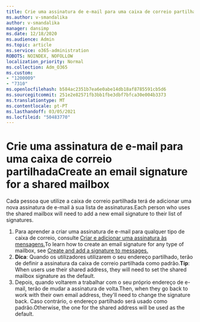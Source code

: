 ```yaml
---
title: Crie uma assinatura de e-mail para uma caixa de correio partilhada
ms.author: v-smandalika
author: v-smandalika
manager: dansimp
ms.date: 12/18/2020
ms.audience: Admin
ms.topic: article
ms.service: o365-administration
ROBOTS: NOINDEX, NOFOLLOW
localization_priority: Normal
ms.collection: Adm_O365
ms.custom:
- "1200009"
- "7310"
ms.openlocfilehash: b584ac2351b7ea6e0abe14db18af8785591cb5d6
ms.sourcegitcommit: 251e2e82571fb3bb1fbe3dbf7bfca30e004b3373
ms.translationtype: MT
ms.contentlocale: pt-PT
ms.lasthandoff: 03/05/2021
ms.locfileid: "50483770"
---
```

# <a name="create-an-email-signature-for-a-shared-mailbox"></a><span data-ttu-id="865b2-102">Crie uma assinatura de e-mail para uma caixa de correio partilhada</span><span class="sxs-lookup"><span data-stu-id="865b2-102">Create an email signature for a shared mailbox</span></span>

<span data-ttu-id="865b2-103">Cada pessoa que utilize a caixa de correio partilhada terá de adicionar uma nova assinatura de e-mail à sua lista de assinaturas.</span><span class="sxs-lookup"><span data-stu-id="865b2-103">Each person who uses the shared mailbox will need to add a new email signature to their list of signatures.</span></span>

1. <span data-ttu-id="865b2-104">Para aprender a criar uma assinatura de e-mail para qualquer tipo de caixa de correio, consulte [Criar e adicionar uma assinatura às mensagens.](https://support.office.com/article/8ee5d4f4-68fd-464a-a1c1-0e1c80bb27f2)</span><span class="sxs-lookup"><span data-stu-id="865b2-104">To learn how to create an email signature for any type of mailbox, see [Create and add a signature to messages.](https://support.office.com/article/8ee5d4f4-68fd-464a-a1c1-0e1c80bb27f2)</span></span>
2. <span data-ttu-id="865b2-105">**Dica**: Quando os utilizadores utilizarem o seu endereço partilhado, terão de definir a assinatura da caixa de correio partilhada como padrão.</span><span class="sxs-lookup"><span data-stu-id="865b2-105">**Tip**: When users use their shared address, they will need to set the shared mailbox signature as the default.</span></span>
3. <span data-ttu-id="865b2-106">Depois, quando voltarem a trabalhar com o seu próprio endereço de e-mail, terão de mudar a assinatura de volta.</span><span class="sxs-lookup"><span data-stu-id="865b2-106">Then, when they go back to work with their own email address, they'll need to change the signature back.</span></span> <span data-ttu-id="865b2-107">Caso contrário, o endereço partilhado será usado como padrão.</span><span class="sxs-lookup"><span data-stu-id="865b2-107">Otherwise, the one for the shared address will be used as the default.</span></span>
